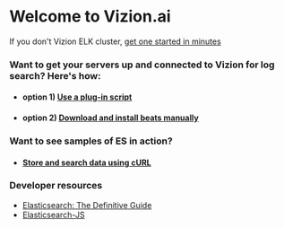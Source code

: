 # Welcome to Vizion.ai

If you don't Vizion ELK cluster, [get one started in minutes](https://app.vizion.ai)

### Want to get your servers up and connected to Vizion for log search? Here's how:

+ #### option 1) [Use a plug-in script](./beats-with-script.md)

+ #### option 2) [Download and install beats manually](./beats-manual.md)

### Want to see samples of ES in action?

+ #### [Store and search data using cURL](./curl-guide.md)

### Developer resources
* [Elasticsearch: The Definitive Guide](https://github.com/elastic/elasticsearch-definitive-guide)
* [Elasticsearch-JS](https://github.com/elastic/elasticsearch-js)
